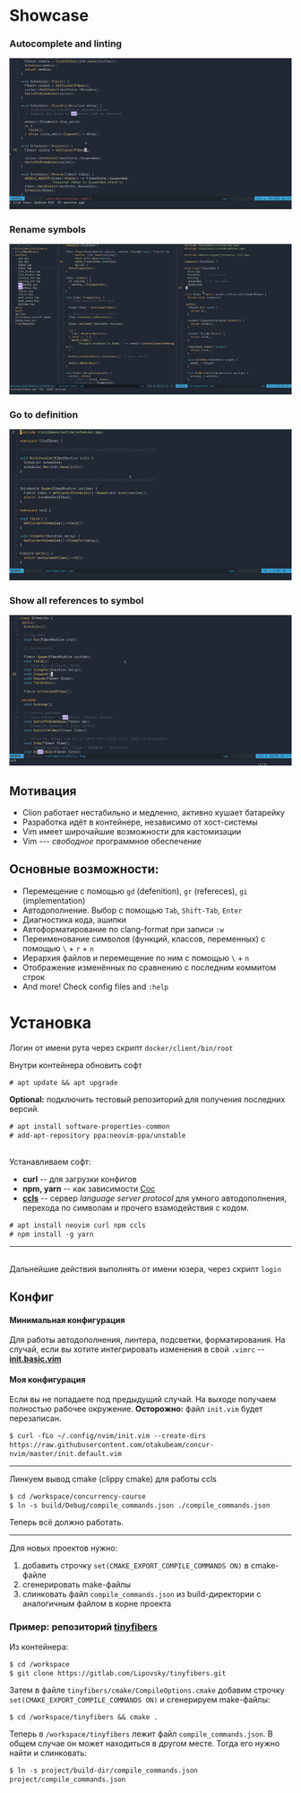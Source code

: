 # Showcase

### Autocomplete and linting
![autocomplete-example](https://raw.githubusercontent.com/otakubeam/concur-nvim/master/gifs/errorsautocomplete.gif)
### Rename symbols
![rename-example](https://raw.githubusercontent.com/otakubeam/concur-nvim/master/gifs/rename.gif)
### Go to definition
![goto-example](https://raw.githubusercontent.com/otakubeam/concur-nvim/master/gifs/godefinition.gif)
### Show all references to symbol
![goref-example](https://raw.githubusercontent.com/otakubeam/concur-nvim/master/gifs/goreference.gif)


## Мотивация
* Clion работает нестабильно и медленно, активно кушает батарейку
* Разработка идёт в контейнере, независимо от хост-системы
* Vim имеет широчайшие возможности для кастомизации
* Vim --- *свободное* программное обеспечение

## Основные возможности:
* Перемещение с помощью `gd` (defenition), `gr` (refereces), `gi` (implementation)
* Автодополнение. Выбор с помощью `Tab`, `Shift-Tab`, `Enter`
* Диагностика кода, ашипки
* Автоформатирование по clang-format при записи `:w`
* Переименование символов (функций, классов, переменных) с помощью `\` + `r` + `n`
* Иерархия файлов и перемещение по ним с помощью `\` + `n`
* Отображение изменённых по сравнению с последним коммитом строк
* And more! Check config files and `:help`


# Установка
Логин от имени рута через скрипт `docker/client/bin/root`

Внутри контейнера обновить софт
```
# apt update && apt upgrade
```

**Optional:** подключить тестовый репозиторий для получения последних версий.
```
# apt install software-properties-common
# add-apt-repository ppa:neovim-ppa/unstable
```
\
Устанавливаем софт:
* __curl__ -- для загрузки конфигов
* __npm, yarn__ -- как зависимости [Coc](https://github.com/neoclide/coc.nvim)
* [__ccls__](https://github.com/MaskRay/ccls) -- сервер *language server protocol* для умного автодополнения, перехода по символам и прочего взамодействия с кодом.
```
# apt install neovim curl npm ccls
# npm install -g yarn
```

---

\
Дальнейшие действия выполнять от имени юзера, через скрипт `login`
## Конфиг
#### Минимальная конфигурация
Для работы автодополнения, линтера, подсветки, форматирования. На случай, если вы хотите интегрировать изменения в свой `.vimrc`  -- [**init.basic.vim**](https://raw.githubusercontent.com/otakubeam/concur-nvim/master/init.basic.vim)

#### Моя конфигурация
Если вы не попадаете под предыдущий случай. На выходе получаем полностью рабочее окружение.
**Осторожно:** файл `init.vim` будет перезаписан.
```
$ curl -fLo ~/.config/nvim/init.vim --create-dirs https://raw.githubusercontent.com/otakubeam/concur-nvim/master/init.default.vim
```

---

Линкуем вывод cmake (clippy cmake) для работы ccls
```
$ cd /workspace/concurrency-course
$ ln -s build/Debug/compile_commands.json ./compile_commands.json
```
Теперь всё должно работать.

---


Для новых проектов нужно:
1) добавить строчку `set(CMAKE_EXPORT_COMPILE_COMMANDS ON)` в cmake-файле
2) сгенерировать make-файлы
3) слинковать файл `compile_commands.json` из build-директории с аналогичным файлом в корне проекта

### Пример: репозиторий [tinyfibers](https://gitlab.com/Lipovsky/tinyfibers)
Из контейнера:
```
$ cd /workspace
$ git clone https://gitlab.com/Lipovsky/tinyfibers.git
```
Затем в файле `tinyfibers/cmake/CompileOptions.cmake` добавим строчку `set(CMAKE_EXPORT_COMPILE_COMMANDS ON)` и сгенерируем make-файлы:
```
$ cd /workspace/tinyfibers && cmake .
```
Теперь в `/workspace/tinyfibers` лежит файл `compile_commands.json`.
В общем случае он может находиться в другом месте. Тогда его нужно найти и слинковать:
```
$ ln -s project/build-dir/compile_commands.json project/compile_commands.json
```
